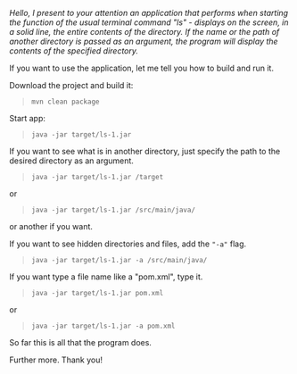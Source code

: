<i>Hello, I present to your attention an application that performs when starting the function of the usual terminal command "ls" -
 displays on the screen, in a solid line, the entire contents of the directory. If the name or the path of another directory is passed as an argument, the program will display the contents of the specified directory.</i>
 
If you want to use the application, let me tell you how to build and run it.
 
Download the project and build it:

 
> `mvn clean package`

 
Start app: 
 
 > `java -jar target/ls-1.jar`
  

 
If you want to see what is in another directory, just specify the path to the desired directory as an argument.
 
 > `java -jar target/ls-1.jar /target`
  
  or
 
 > `java -jar target/ls-1.jar /src/main/java/`
 
or another if you want.
 
 
If you want to see hidden directories and files, add the  `"-a"` flag.
  
 > `java -jar target/ls-1.jar -a /src/main/java/`
 
 
If you want type a file name like a "pom.xml", type it.

> `java -jar target/ls-1.jar pom.xml`

or

> `java -jar target/ls-1.jar -a pom.xml`

So far this is all that the program does. 
 
Further more.
Thank you!
